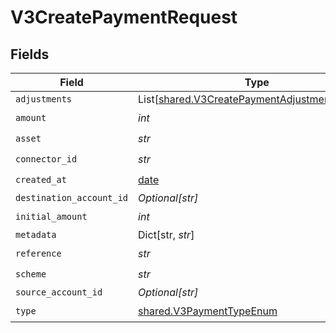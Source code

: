 # V3CreatePaymentRequest


## Fields

| Field                                                                                                    | Type                                                                                                     | Required                                                                                                 | Description                                                                                              |
| -------------------------------------------------------------------------------------------------------- | -------------------------------------------------------------------------------------------------------- | -------------------------------------------------------------------------------------------------------- | -------------------------------------------------------------------------------------------------------- |
| `adjustments`                                                                                            | List[[shared.V3CreatePaymentAdjustmentRequest](../../models/shared/v3createpaymentadjustmentrequest.md)] | :heavy_minus_sign:                                                                                       | N/A                                                                                                      |
| `amount`                                                                                                 | *int*                                                                                                    | :heavy_check_mark:                                                                                       | N/A                                                                                                      |
| `asset`                                                                                                  | *str*                                                                                                    | :heavy_check_mark:                                                                                       | N/A                                                                                                      |
| `connector_id`                                                                                           | *str*                                                                                                    | :heavy_check_mark:                                                                                       | N/A                                                                                                      |
| `created_at`                                                                                             | [date](https://docs.python.org/3/library/datetime.html#date-objects)                                     | :heavy_check_mark:                                                                                       | N/A                                                                                                      |
| `destination_account_id`                                                                                 | *Optional[str]*                                                                                          | :heavy_minus_sign:                                                                                       | N/A                                                                                                      |
| `initial_amount`                                                                                         | *int*                                                                                                    | :heavy_check_mark:                                                                                       | N/A                                                                                                      |
| `metadata`                                                                                               | Dict[str, *str*]                                                                                         | :heavy_minus_sign:                                                                                       | N/A                                                                                                      |
| `reference`                                                                                              | *str*                                                                                                    | :heavy_check_mark:                                                                                       | N/A                                                                                                      |
| `scheme`                                                                                                 | *str*                                                                                                    | :heavy_check_mark:                                                                                       | N/A                                                                                                      |
| `source_account_id`                                                                                      | *Optional[str]*                                                                                          | :heavy_minus_sign:                                                                                       | N/A                                                                                                      |
| `type`                                                                                                   | [shared.V3PaymentTypeEnum](../../models/shared/v3paymenttypeenum.md)                                     | :heavy_check_mark:                                                                                       | N/A                                                                                                      |